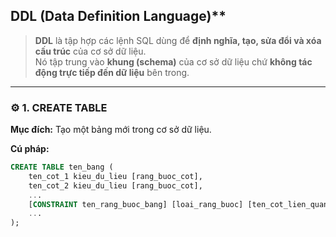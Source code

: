 ## DDL (Data Definition Language)**  
> **DDL** là tập hợp các lệnh SQL dùng để **định nghĩa, tạo, sửa đổi và xóa cấu trúc** của cơ sở dữ liệu.  
> Nó tập trung vào **khung (schema)** của cơ sở dữ liệu chứ **không tác động trực tiếp đến dữ liệu** bên trong.

---

### ⚙️ **1. CREATE TABLE**
**Mục đích:** Tạo một bảng mới trong cơ sở dữ liệu.  

**Cú pháp:**
```sql
CREATE TABLE ten_bang (
    ten_cot_1 kieu_du_lieu [rang_buoc_cot],
    ten_cot_2 kieu_du_lieu [rang_buoc_cot],
    ...
    [CONSTRAINT ten_rang_buoc_bang] [loai_rang_buoc] [ten_cot_lien_quan],
    ...
);



